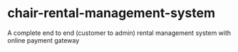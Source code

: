 # chair-rental-management-system
A complete end to end (customer to admin) rental management system with online payment gateway
